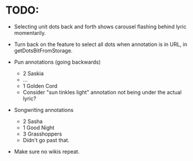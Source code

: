 # TODO:
* Selecting unit dots back and forth shows carousel flashing behind lyric momentarily.
* Turn back on the feature to select all dots when annotation is in URL, in getDotsBitFromStorage.

* Pun annotations (going backwards)
    * 2 Saskia
    * ...
    * 1 Golden Cord
    * Consider "sun tinkles light" annotation not being under the actual lyric?

* Songwriting annotations
    * 2 Sasha
    * 1 Good Night
    * 3 Grasshoppers
    * Didn't go past that.
* Make sure no wikis repeat.